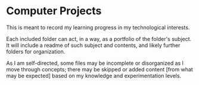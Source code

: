 # Computer Projects

This is meant to record my learning progress in my technological interests.

Each included folder can act, in a way, as a portfolio of the folder's subject. It will include a readme of such subject and contents, and likely further folders for organization.

As I am self-directed, some files may be incomplete or disorganized as I move through concepts; there may be skipped or added content [from what may be expected] based on my knowledge and experimentation levels.
